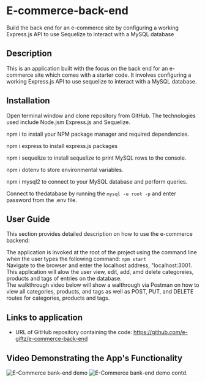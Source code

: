 # E-commerce-back-end
Build  the back end for an e-commerce site by configuring a working Express.js API to use Sequelize to interact with  a MySQL database
## Description
This is an application built with the focus on the back end for an e-commerce site which comes with a starter code. It involves configuring a working Express.js API to use sequelize to interact with  a MySQL database. 

## Installation
Open terminal window and clone repository from GitHub. The technologies used include Node.jsm Express.js and Sequelize. 

npm i to install your NPM package manager and required dependencies.

npm i express to install express.js packages

npm i sequelize to install sequelize to print MySQL rows to the console.

npm i dotenv to store environmental variables.

npm i mysql2 to connect to your MySQL database and perform queries.

Connect  to thedatabase by  running the ```mysql -u root -p```  and enter password from the .env file.

## User Guide
This section provides detailed description on how to use the e-commerce backend:

The application is invoked at the root of the project using the command line when the user types the following command: ```npm start```<br />
Navigate to the browser and enter  the localhost address, "localhost:3001.<br />
This application will alow the user view, edit, add, amd delete categoreies, products and tags of entries on the database.<br />
The walkthrough video below will show a walthrough via Postman on how to view all categories, products, and tags as well as POST, PUT, and DELETE routes for categories, products and tags.


## Links to application
* URL of GitHub repository containing the code: https://github.com/e-giftz/e-commerce-back-end

## Video  Demonstrating  the App's  Functionality
![E-Commerce bank-end demo](/Develop/assets/ecommerce_walkthrough1.gif)
![E-Commerce bank-end demo contd.](/Develop/assets/ecommerce_walkthrough2.gif)
